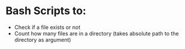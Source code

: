 # Bash Scripts to:
- Check if a file exists or not
- Count how many files are in a directory (takes absolute path to the directory as argument)
